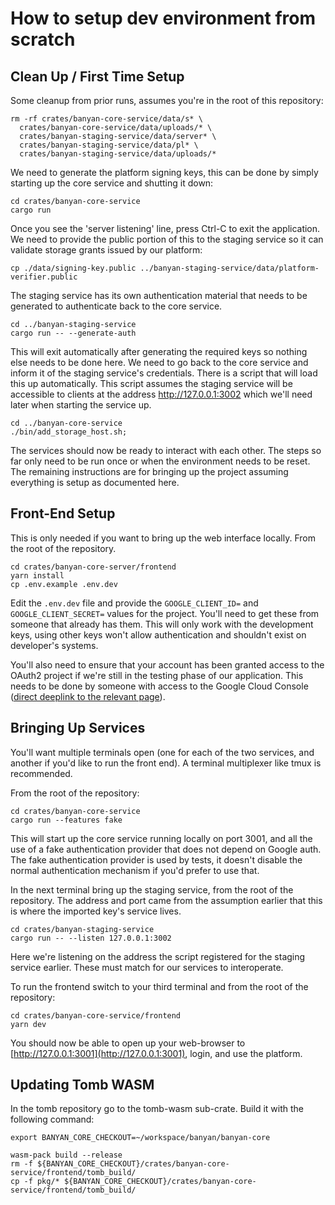 # How to setup dev environment from scratch

## Clean Up / First Time Setup

Some cleanup from prior runs, assumes you're in the root of this repository:

```
rm -rf crates/banyan-core-service/data/s* \
  crates/banyan-core-service/data/uploads/* \
  crates/banyan-staging-service/data/server* \
  crates/banyan-staging-service/data/pl* \
  crates/banyan-staging-service/data/uploads/*
```

We need to generate the platform signing keys, this can be done by simply
starting up the core service and shutting it down:

```
cd crates/banyan-core-service
cargo run
```

Once you see the 'server listening' line, press Ctrl-C to exit the application.
We need to provide the public portion of this to the staging service so it can
validate storage grants issued by our platform:

```
cp ./data/signing-key.public ../banyan-staging-service/data/platform-verifier.public
```

The staging service has its own authentication material that needs to be
generated to authenticate back to the core service.

```
cd ../banyan-staging-service
cargo run -- --generate-auth
```

This will exit automatically after generating the required keys so nothing else
needs to be done here. We need to go back to the core service and inform it of
the staging service's credentials. There is a script that will load this up
automatically. This script assumes the staging service will be accessible to
clients at the address http://127.0.0.1:3002 which we'll need later when
starting the service up.

```
cd ../banyan-core-service
./bin/add_storage_host.sh;
```

The services should now be ready to interact with each other. The steps so far
only need to be run once or when the environment needs to be reset. The
remaining instructions are for bringing up the project assuming everything is
setup as documented here.

## Front-End Setup

This is only needed if you want to bring up the web interface locally. From the
root of the repository.

```
cd crates/banyan-core-server/frontend
yarn install
cp .env.example .env.dev
```

Edit the `.env.dev` file and provide the `GOOGLE_CLIENT_ID=` and
`GOOGLE_CLIENT_SECRET=` values for the project. You'll need to get these from
someone that already has them. This will only work with the development keys,
using other keys won't allow authentication and shouldn't exist on developer's
systems.

You'll also need to ensure that your account has been granted access to the
OAuth2 project if we're still in the testing phase of our application. This
needs to be done by someone with access to the Google Cloud Console ([direct
deeplink to the relevant
page](https://console.cloud.google.com/apis/credentials/consent?authuser=3&project=core-services-a465d267)).

## Bringing Up Services

You'll want multiple terminals open (one for each of the two services, and
another if you'd like to run the front end). A terminal multiplexer like tmux
is recommended.

From the root of the repository:

```
cd crates/banyan-core-service
cargo run --features fake
```

This will start up the core service running locally on port 3001, and all the
use of a fake authentication provider that does not depend on Google auth. The
fake authentication provider is used by tests, it doesn't disable the normal
authentication mechanism if you'd prefer to use that.

In the next terminal bring up the staging service, from the root of the
repository. The address and port came from the assumption earlier that this is
where the imported key's service lives.

```
cd crates/banyan-staging-service
cargo run -- --listen 127.0.0.1:3002
```

Here we're listening on the address the script registered for the staging
service earlier. These must match for our services to interoperate.

To run the frontend switch to your third terminal and from the root of the
repository:

```
cd crates/banyan-core-service/frontend
yarn dev
```

You should now be able to open up your web-browser to
[http://127.0.0.1:3001](http://127.0.0.1:3001), login, and use the platform.

## Updating Tomb WASM

In the tomb repository go to the tomb-wasm sub-crate. Build it with the following command:

```
export BANYAN_CORE_CHECKOUT=~/workspace/banyan/banyan-core

wasm-pack build --release
rm -f ${BANYAN_CORE_CHECKOUT}/crates/banyan-core-service/frontend/tomb_build/
cp -f pkg/* ${BANYAN_CORE_CHECKOUT}/crates/banyan-core-service/frontend/tomb_build/
```

